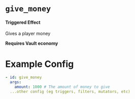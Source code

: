 # `give_money`
#### Triggered Effect

Gives a player money

**Requires Vault economy**

# Example Config
```yaml
- id: give_money
  args:
    amount: 1000 # The amount of money to give
  ...other config (eg triggers, filters, mutators, etc)
```